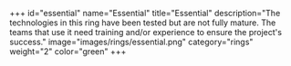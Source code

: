 +++
id="essential"
name="Essential"
title="Essential"
description="The technologies in this ring have been tested but are not fully mature. The teams that use it need training and/or experience to ensure the project's success."
image="images/rings/essential.png"
category="rings"
weight="2"
color="green"
+++